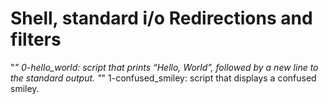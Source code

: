 # Shell, standard i/o Redirections and filters
"*" 0-hello_world: script that prints “Hello, World”, followed by a new line to the standard output.
"*" 1-confused_smiley: script that displays a confused smiley.

